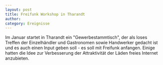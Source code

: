 ```yaml
---
layout: post
title: Freifunk Workshop in Tharandt
author:
category: Ereignisse
---
```


Im Januar startet in Tharandt ein "Gewerbestammtisch", der als loses Treffen der Einzelhändler und Gastronomen sowie Handwerker gedacht ist und es auch einen Input geben soll - es soll mit Freifunk anfangen. Einige hatten die Idee zur Verbesserung der Attraktivität der Läden freies Internet anzubieten.
